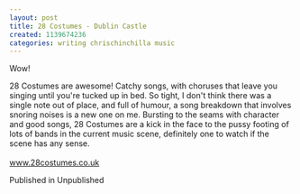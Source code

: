 ```yaml
---
layout: post
title: 28 Costumes - Dublin Castle
created: 1139674236
categories: writing chrischinchilla music
---
```


Wow!

28 Costumes are awesome! Catchy songs, with choruses that leave you singing until you're tucked up in bed. So tight, I don't think there was a single note out of place, and full of humour, a song breakdown that involves snoring noises is a new one on me. Bursting to the seams with character and good songs, 28 Costumes are a kick in the face to the pussy footing of lots of bands in the current music scene, definitely one to watch if the scene has any sense.<br><br><a href='http://www.28costumes.co.uk' target='_blank'>www.28costumes.co.uk</a>

Published in Unpublished
